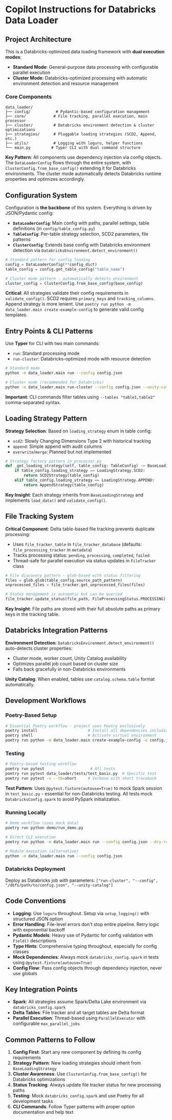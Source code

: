 # Copilot Instructions for Databricks Data Loader

## Project Architecture

This is a Databricks-optimized data loading framework with **dual execution modes**:
- **Standard Mode**: General-purpose data processing with configurable parallel execution  
- **Cluster Mode**: Databricks-optimized processing with automatic environment detection and resource management

### Core Components

```
data_loader/
├── config/           # Pydantic-based configuration management
├── core/            # File tracking, parallel execution, main processor
├── cluster/         # Databricks environment detection & cluster optimizations  
├── strategies/      # Pluggable loading strategies (SCD2, Append, etc.)
├── utils/           # Logging with loguru, helper functions
└── main.py         # Typer CLI with dual command structure
```

**Key Pattern**: All components use dependency injection via config objects. The `DataLoaderConfig` flows through the entire system, with `ClusterConfig.from_base_config()` extending it for Databricks environments. The cluster mode automatically detects Databricks runtime properties and optimizes accordingly.

## Configuration System

Configuration is **the backbone** of this system. Everything is driven by JSON/Pydantic config:

- **`DataLoaderConfig`**: Main config with paths, parallel settings, table definitions (in `config/table_config.py`)
- **`TableConfig`**: Per-table strategy selection, SCD2 parameters, file patterns  
- **`ClusterConfig`**: Extends base config with Databricks environment detection via `DatabricksEnvironment.detect_environment()`

```python
# Standard pattern for config loading
config = DataLoaderConfig(**config_dict)
table_config = config.get_table_config("table_name")

# Cluster mode pattern - automatically detects environment
cluster_config = ClusterConfig.from_base_config(base_config)
```

**Critical**: All strategies validate their config requirements in `validate_config()`. SCD2 requires `primary_keys` and `tracking_columns`. Append strategy is more lenient. Use `poetry run python -m data_loader.main create-example-config` to generate valid config templates.

## Entry Points & CLI Patterns

Use **Typer** for CLI with two main commands:
- `run`: Standard processing mode
- `run-cluster`: Databricks-optimized mode with resource detection

```bash
# Standard mode
python -m data_loader.main run --config config.json

# Cluster mode (recommended for Databricks)  
python -m data_loader.main run-cluster --config config.json --unity-catalog
```

**Important**: CLI commands filter tables using `--tables "table1,table2"` comma-separated syntax.

## Loading Strategy Pattern

**Strategy Selection**: Based on `loading_strategy` enum in table config:
- `scd2`: Slowly Changing Dimensions Type 2 with historical tracking
- `append`: Simple append with audit columns
- `overwrite`/`merge`: Planned but not implemented

```python
# Strategy factory pattern in processor.py
def _get_loading_strategy(self, table_config: TableConfig) -> BaseLoadingStrategy:
    if table_config.loading_strategy == LoadingStrategy.SCD2:
        return SCD2Strategy(table_config)
    elif table_config.loading_strategy == LoadingStrategy.APPEND:
        return AppendStrategy(table_config)
```

**Key Insight**: Each strategy inherits from `BaseLoadingStrategy` and implements `load_data()` and `validate_config()`.

## File Tracking System

**Critical Component**: Delta table-based file tracking prevents duplicate processing:
- Uses `file_tracker_table` in `file_tracker_database` (defaults: `file_processing_tracker` in `metadata`)
- Tracks processing status: `pending`, `processing`, `completed`, `failed`
- Thread-safe for parallel execution via status updates in `FileTracker` class

```python
# File discovery pattern - glob-based with status filtering
files = glob.glob(table_config.source_path_pattern)
unprocessed_files = file_tracker.get_unprocessed_files(files)

# Status management is automatic but can be queried
file_tracker.update_status(file_path, FileProcessingStatus.PROCESSING)
```

**Key Insight**: File paths are stored with their full absolute paths as primary keys in the tracking table.

## Databricks Integration Patterns

**Environment Detection**: `DatabricksEnvironment.detect_environment()` auto-detects cluster properties:
- Cluster mode, worker count, Unity Catalog availability
- Optimizes parallel job count based on cluster size
- Falls back gracefully in non-Databricks environments

**Unity Catalog**: When enabled, tables use `catalog.schema.table` format automatically.

## Development Workflows

### Poetry-Based Setup
```bash
# Essential Poetry workflow - project uses Poetry exclusively
poetry install                      # Install all dependencies including dev
poetry shell                        # Activate virtual environment  
poetry run python -m data_loader.main create-example-config -o config.json
```

### Testing
```bash
# Poetry-based testing workflow
poetry run pytest                    # All tests
poetry run pytest data_loader/tests/test_basic.py  # Specific test
poetry run pytest -v --tb=short     # Verbose with short traceback
```

**Test Pattern**: Uses `@pytest.fixture(autouse=True)` to mock Spark session in `test_basic.py` - essential for non-Databricks testing. All tests mock `DatabricksConfig.spark` to avoid PySpark initialization.

### Running Locally
```bash
# Demo workflow (uses mock data)
poetry run python demo/run_demo.py

# Direct CLI execution
poetry run python -m data_loader.main run --config config.json --dry-run

# Module execution (alternative)
python -m data_loader.main run --config config.json
```

### Databricks Deployment
Deploy as Databricks job with parameters: `["run-cluster", "--config", "/dbfs/path/to/config.json", "--unity-catalog"]`

## Code Conventions

- **Logging**: Use `loguru` throughout. Setup via `setup_logging()` with structured JSON option
- **Error Handling**: File-level errors don't stop entire pipeline. Retry logic with exponential backoff
- **Pydantic Models**: Heavy use of Pydantic for config validation with `Field()` descriptions
- **Type Hints**: Comprehensive typing throughout, especially for config classes
- **Mock Dependencies**: Always mock `databricks_config.spark` in tests using `@pytest.fixture(autouse=True)`
- **Config Flow**: Pass config objects through dependency injection, never use globals

## Key Integration Points

- **Spark**: All strategies assume Spark/Delta Lake environment via `databricks_config.spark`
- **Delta Tables**: File tracker and all target tables are Delta format
- **Parallel Execution**: Thread-based using `ParallelExecutor` with configurable `max_parallel_jobs`

## Common Patterns to Follow

1. **Config First**: Start any new component by defining its config requirements
2. **Strategy Pattern**: New loading strategies should inherit from `BaseLoadingStrategy`
3. **Cluster Awareness**: Use `ClusterConfig.from_base_config()` for Databricks optimizations
4. **Status Tracking**: Always update file tracker status for new processing paths
5. **Testing**: Mock `databricks_config.spark` and use Poetry for all development tasks
6. **CLI Commands**: Follow Typer patterns with proper option documentation and help text

